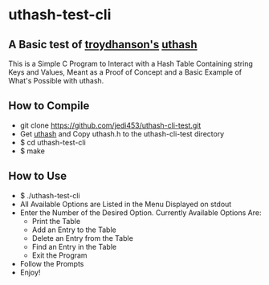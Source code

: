 
uthash-test-cli
===============

A Basic test of [troydhanson's](http://troydhanson.github.io/ "troydhanson") [uthash](http://troydhanson.github.io/uthash/ "uthash")
------------------------------------------------------------------------------------------------------------------------------------

This is a Simple C Program to Interact with a Hash Table Containing string Keys and Values, Meant as a Proof of Concept and a Basic Example of What's Possible with uthash.

How to Compile
--------------

- git clone https://github.com/jedi453/uthash-cli-test.git
- Get [uthash](http://troydhanson.github.io/uthash/ "uthash") and Copy uthash.h to the uthash-cli-test directory
- $ cd uthash-test-cli
- $ make

How to Use
----------

- $ ./uthash-test-cli
- All Available Options are Listed in the Menu Displayed on stdout
- Enter the Number of the Desired Option. Currently Available Options Are:
  - Print the Table
  - Add an Entry to the Table
  - Delete an Entry from the Table
  - Find an Entry in the Table
  - Exit the Program
- Follow the Prompts
- Enjoy!
